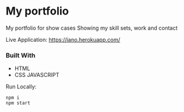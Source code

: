 # My portfolio
My portfolio for show cases
Showing my skill sets, work and contact



Live Application: https://iano.herokuapp.com/

### Built With

- HTML
- CSS
JAVASCRIPT


Run Locally:

```
npm i 
npm start
```

